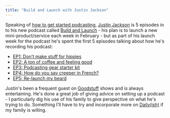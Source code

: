 ```yaml
---
title: "Build and Launch with Justin Jackson"
---
```

<p>Speaking of <a href="https://chrisenns.com/2015/01/tools-gear-and-hardware-for-a-first-time-podcaster/">how to get started podcasting</a>, <a href="https://www.twitter.com/mijustin">Justin Jackson</a> is 5 episodes in to his new podcast called <a href="https://buildandlaunch.net">Build and Launch</a> - his plan is to launch a new mini-product/service each week in February - but as part of his launch week for the podcast he's spent the first 5 episodes talking about how he's recording his podcast:</p>
<ul>
<li><a href="https://buildandlaunch.net/1/">EP1: Don’t make stuff for hippies</a></li>
<li><a href="https://buildandlaunch.net/2/">EP2: A ton of coffee and feeling good</a></li>
<li><a href="https://buildandlaunch.net/3/">EP3: Podcasting gear starter kit</a></li>
<li><a href="https://buildandlaunch.net/4/">EP4: How do you say creeper in French?</a></li>
<li><a href="https://buildandlaunch.net/5/">EP5: Re-launch my beard</a></li>
</ul>
<p>Justin's been a frequent guest on <a href="https://goodstuff.network">Goodstuff</a> shows and is always entertaining. He's done a great job of giving advice on setting up a podcast - I particularly dig his use of his family to give perspective on what he's trying to do. Something I'll have to try and incorporate more on <a href="https://goodstuff.network/dailyish/">Daily(ish)</a> if my family is willing.</p>
